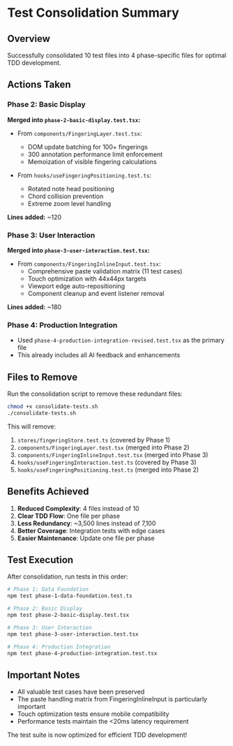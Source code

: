 # Test Consolidation Summary

## Overview
Successfully consolidated 10 test files into 4 phase-specific files for optimal TDD development.

## Actions Taken

### Phase 2: Basic Display
**Merged into `phase-2-basic-display.test.tsx`:**
- From `components/FingeringLayer.test.tsx`:
  - DOM update batching for 100+ fingerings
  - 300 annotation performance limit enforcement
  - Memoization of visible fingering calculations
  
- From `hooks/useFingeringPositioning.test.ts`:
  - Rotated note head positioning
  - Chord collision prevention
  - Extreme zoom level handling

**Lines added:** ~120

### Phase 3: User Interaction
**Merged into `phase-3-user-interaction.test.tsx`:**
- From `components/FingeringInlineInput.test.tsx`:
  - Comprehensive paste validation matrix (11 test cases)
  - Touch optimization with 44x44px targets
  - Viewport edge auto-repositioning
  - Component cleanup and event listener removal

**Lines added:** ~180

### Phase 4: Production Integration
- Used `phase-4-production-integration-revised.test.tsx` as the primary file
- This already includes all AI feedback and enhancements

## Files to Remove

Run the consolidation script to remove these redundant files:
```bash
chmod +x consolidate-tests.sh
./consolidate-tests.sh
```

This will remove:
1. `stores/fingeringStore.test.ts` (covered by Phase 1)
2. `components/FingeringLayer.test.tsx` (merged into Phase 2)
3. `components/FingeringInlineInput.test.tsx` (merged into Phase 3)
4. `hooks/useFingeringInteraction.test.ts` (covered by Phase 3)
5. `hooks/useFingeringPositioning.test.ts` (merged into Phase 2)

## Benefits Achieved

1. **Reduced Complexity**: 4 files instead of 10
2. **Clear TDD Flow**: One file per phase
3. **Less Redundancy**: ~3,500 lines instead of 7,100
4. **Better Coverage**: Integration tests with edge cases
5. **Easier Maintenance**: Update one file per phase

## Test Execution

After consolidation, run tests in this order:
```bash
# Phase 1: Data Foundation
npm test phase-1-data-foundation.test.ts

# Phase 2: Basic Display
npm test phase-2-basic-display.test.tsx

# Phase 3: User Interaction
npm test phase-3-user-interaction.test.tsx

# Phase 4: Production Integration
npm test phase-4-production-integration.test.tsx
```

## Important Notes

- All valuable test cases have been preserved
- The paste handling matrix from FingeringInlineInput is particularly important
- Touch optimization tests ensure mobile compatibility
- Performance tests maintain the <20ms latency requirement

The test suite is now optimized for efficient TDD development!